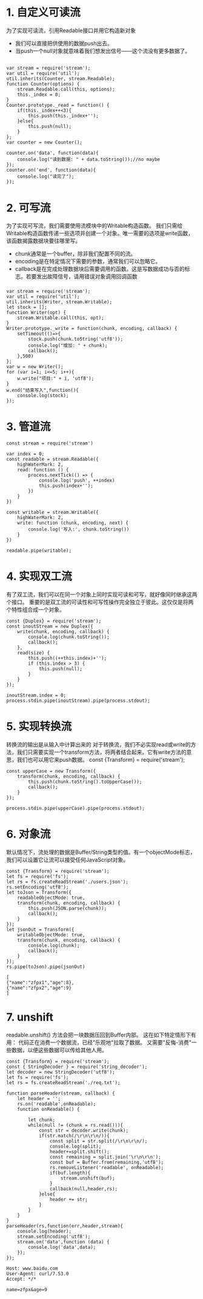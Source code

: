 # 1. 自定义可读流
为了实现可读流，引用Readable接口并用它构造新对象

- 我们可以直接把供使用的数据push出去。
- 当push一个null对象就意味着我们想发出信号——这个流没有更多数据了。
##
    var stream = require('stream');
    var util = require('util');
    util.inherits(Counter, stream.Readable);
    function Counter(options) {
        stream.Readable.call(this, options);
        this._index = 0;
    }
    Counter.prototype._read = function() {
        if(this._index++<3){
            this.push(this._index+'');
        }else{
            this.push(null);
        }
    };
    var counter = new Counter();

    counter.on('data', function(data){
        console.log("读到数据: " + data.toString());//no maybe
    });
    counter.on('end', function(data){
        console.log("读完了");
    });
# 2. 可写流
为了实现可写流，我们需要使用流模块中的Writable构造函数。 我们只需给Writable构造函数传递一些选项并创建一个对象。唯一需要的选项是write函数，该函数揭露数据块要往哪里写。

- chunk通常是一个buffer，除非我们配置不同的流。
- encoding是在特定情况下需要的参数，通常我们可以忽略它。
- callback是在完成处理数据块后需要调用的函数。这是写数据成功与否的标志。若要发出故障信号，请用错误对象调用回调函数
###
    var stream = require('stream');
    var util = require('util');
    util.inherits(Writer, stream.Writable);
    let stock = [];
    function Writer(opt) {
        stream.Writable.call(this, opt);
    }
    Writer.prototype._write = function(chunk, encoding, callback) {
        setTimeout(()=>{
            stock.push(chunk.toString('utf8'));
            console.log("增加: " + chunk);
            callback();
        },500)
    };
    var w = new Writer();
    for (var i=1; i<=5; i++){
        w.write("项目:" + i, 'utf8');
    }
    w.end("结束写入",function(){
        console.log(stock);
    });
# 3. 管道流
    const stream = require('stream')

    var index = 0;
    const readable = stream.Readable({
        highWaterMark: 2,
        read: function () {
            process.nextTick(() => {
                console.log('push', ++index)
                this.push(index+'');
            })
        }
    })

    const writable = stream.Writable({
        highWaterMark: 2,
        write: function (chunk, encoding, next) {
            console.log('写入:', chunk.toString())
        }
    })

    readable.pipe(writable);
# 4. 实现双工流
有了双工流，我们可以在同一个对象上同时实现可读和可写，就好像同时继承这两个接口。 重要的是双工流的可读性和可写性操作完全独立于彼此。这仅仅是将两个特性组合成一个对象。

    const {Duplex} = require('stream');
    const inoutStream = new Duplex({
        write(chunk, encoding, callback) {
            console.log(chunk.toString());
            callback();
        },
        read(size) {
            this.push((++this.index)+'');
            if (this.index > 3) {
                this.push(null);
            }
        }
    });

    inoutStream.index = 0;
    process.stdin.pipe(inoutStream).pipe(process.stdout);
# 5. 实现转换流
转换流的输出是从输入中计算出来的
对于转换流，我们不必实现read或write的方法，我们只需要实现一个transform方法，将两者结合起来。它有write方法的意思，我们也可以用它来push数据。
    const {Transform} = require('stream');

    const upperCase = new Transform({
        transform(chunk, encoding, callback) {
            this.push(chunk.toString().toUpperCase());
            callback();
        }
    });

    process.stdin.pipe(upperCase).pipe(process.stdout);
# 6. 对象流
默认情况下，流处理的数据是Buffer/String类型的值。有一个objectMode标志，我们可以设置它让流可以接受任何JavaScript对象。

    const {Transform} = require('stream');
    let fs = require('fs');
    let rs = fs.createReadStream('./users.json');
    rs.setEncoding('utf8');
    let toJson = Transform({
        readableObjectMode: true,
        transform(chunk, encoding, callback) {
            this.push(JSON.parse(chunk));
            callback();
        }
    });
    let jsonOut = Transform({
        writableObjectMode: true,
        transform(chunk, encoding, callback) {
            console.log(chunk);
            callback();
        }
    });
    rs.pipe(toJson).pipe(jsonOut)

    [
    {"name":"zfpx1","age":8},
    {"name":"zfpx2","age":9}
    ]
# 7. unshift
readable.unshift() 方法会把一块数据压回到Buffer内部。 这在如下特定情形下有用： 代码正在消费一个数据流，已经"乐观地"拉取了数据。 又需要"反悔-消费"一些数据，以便这些数据可以传给其他人用。

    const {Transform} = require('stream');
    const { StringDecoder } = require('string_decoder');
    let decoder = new StringDecoder('utf8');
    let fs = require('fs');
    let rs = fs.createReadStream('./req.txt');

    function parseHeader(stream, callback) {
        let header = '';
        rs.on('readable',onReadable);
        function onReadable() {

            let chunk;
            while(null != (chunk = rs.read())){
                const str = decoder.write(chunk);
                if(str.match(/\r\n\r\n/)){
                    const split = str.split(/\r\n\r\n/);
                    console.log(split);
                    header+=split.shift();
                    const remaining = split.join('\r\n\r\n');
                    const buf = Buffer.from(remaining,'utf8');
                    rs.removeListener('readable', onReadable);
                    if(buf.length){
                        stream.unshift(buf);
                    }
                    callback(null,header,rs);
                }else{
                    header += str;
                }
            }
        }
    }
    parseHeader(rs,function(err,header,stream){
        console.log(header);
        stream.setEncoding('utf8');
        stream.on('data',function (data) {
            console.log('data',data);
        });
    });

    Host: www.baidu.com
    User-Agent: curl/7.53.0
    Accept: */*

    name=zfpx&age=9